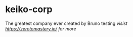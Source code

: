 # keiko-corp
The greatest company ever created by Bruno
testing
*visist https://zerotomastery.io/ for more*

